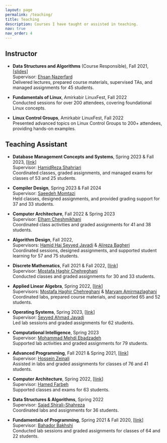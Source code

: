 ```yaml
---
layout: page
permalink: /teaching/
title: Teaching
description: Courses I have taught or assisted in teaching.
nav: true
nav_order: 4
---
```


## Instructor

- **Data Structures and Algorithms** (Course Responsible), Fall 2021, [[slides](https://github.com/Computer-Engineering-Department-Archive/CE203-DS-TA)]  
  Supervisor: [Ehsan Nazerfard](https://aut.ac.ir/cv/2384/EHSAN-NAZERFARD?slc_lang=en&&cv=2384&mod=scv)  
  Delivered lectures, prepared course materials, supervised TAs, and managed assignments for 45 students.

- **Fundamentals of Linux**, Amirkabir LinuxFest, Fall 2022  
  Conducted sessions for over 200 attendees, covering foundational Linux concepts.

- **Linux Control Groups**, Amirkabir LinuxFest, Fall 2022  
  Presented advanced topics on Linux Control Groups to 200+ attendees, providing hands-on examples.

## Teaching Assistant

- **Database Management Concepts and Systems**, Spring 2023 & Fall 2023, [[link](https://github.com/Computer-Engineering-Department-Archive/CE231-DB-TA)]  
  Supervisor: [HamidReza Shahriari](https://aut.ac.ir/cv/2479/HamidReza-Shahriari?slc_lang=en&&cv=2479&mod=scv)  
  Coordinated classes, graded assignments, and managed exams for classes of 53 and 25 students.

- **Compiler Design**, Spring 2023 & Fall 2024  
  Supervisor: [Saeedeh Momtazi](https://aut.ac.ir/cv/2345/SAEEDE-MOMTAZI)  
  Held classes, designed assignments, and provided grading support for 37 and 33 students.

- **Computer Architecture**, Fall 2022 & Spring 2023  
  Supervisor: [Elham Cheshmikhani](https://en.sbu.ac.ir/~e_cheshmikhani)  
  Coordinated class activities and graded assignments for 41 and 38 students.

- **Algorithm Design**, Fall 2022,   
  Supervisors: [Hamid Haj Seyyed Javadi](https://scholar.google.com/citations?user=E0pspwIAAAAJ&hl=en) & [Alireza Bagheri](https://aut.ac.ir/cv/2072/Alireza%20Bagheri)  
  Coordinated sessions, designed assignments, and supported student learning for 57 and 75 students.

- **Discrete Mathematics**, Fall 2021 & Fall 2022, [[link](https://github.com/Computer-Engineering-Department-Archive/CE103-DM-TA)]  
  Supervisor: [Mostafa Haghir Chehreghani](https://aut.ac.ir/cv/2350/Mostafa%20HaghirChehreghani)  
  Conducted classes and graded assignments for 30 and 33 students.

- **Applied Linear Algebra**, Spring 2022, [[link](https://github.com/Computer-Engineering-Department-Archive/CE210-ALA-TA)]  
  Supervisors: [Mostafa Haghir Chehreghani](https://aut.ac.ir/cv/2350/Mostafa%20HaghirChehreghani) & [Maryam Amirmazlaghani](https://aut.ac.ir/cv/2296/MARYAM%20AMIR%20MAZLAGHANI)  
  Coordinated labs, prepared course materials, and supported 65 and 52 students.

- **Operating Systems**, Spring 2023, [[link](https://github.com/Computer-Engineering-Department-Archive/CE303-OS-TA)]  
  Supervisor: [Seyyed Ahmad Javadi](https://aut.ac.ir/cv/21291/S.Ahmad%20Javadi)  
  Led lab sessions and graded assignments for 62 students.

- **Computational Intelligence**, Spring 2023  
  Supervisor: [Mohammad Mehdi Ebadzadeh](https://aut.ac.ir/cv/2130/Mohammad%20Mehdi%20Ebadzadeh)  
  Supported lab activities and graded assignments for 79 students.

- **Advanced Programming**, Fall 2021 & Spring 2021, [[link](https://github.com/Computer-Engineering-Department-Archive/CE104-AP-TA)]  
  Supervisor: [Hossein Zeinali](https://aut.ac.ir/cv/3031/Hossein%20Zeinali)  
  Assisted in labs and graded assignments for classes of 76 and 41 students.

- **Computer Architecture**, Spring 2022, [[link](https://github.com/Computer-Engineering-Department-Archive/CE207-CA-TA)]  
  Supervisor: [Hamed Farbeh](https://aut.ac.ir/cv/2158/HAMED%20FARBEH)  
  Supported classes and exams for 63 students.

- **Data Structures & Algorithms**, Spring 2022  
  Supervisor: [Sajad Shirali-Shahreza](https://sajad.shirali.ir/)  
  Coordinated labs and assignments for 36 students.

- **Fundamentals of Programming**, Spring 2021 & Fall 2020, [[link](https://github.com/Computer-Engineering-Department-Archive/CE101-C-TA)]  
  Supervisor: [Bahador Bakhshi](https://de.linkedin.com/in/bahador-bakhshi)  
  Conducted lab sessions and graded assignments for classes of 64 and 22 students.
